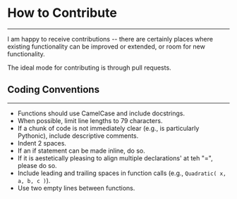 # How to Contribute
---
I am happy to receive contributions -- there are certainly places where existing functionality can be improved or extended, or room for new functionality.

The ideal mode for contributing is through pull requests.

## Coding Conventions
---
* Functions should use CamelCase and include docstrings.
* When possible, limit line lengths to 79 characters.
* If a chunk of code is not immediately clear (e.g., is particularly Pythonic), include descriptive comments.
* Indent 2 spaces.
* If an if statement can be made inline, do so.
* If it is aestetically pleasing to align multiple declarations' at teh "=", please do so.
* Include leading and trailing spaces in function calls (e.g., `Quadratic( x, a, b, c )`).
* Use two empty lines between functions.